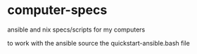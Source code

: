 # computer-specs

ansible and nix specs/scripts for my computers


to work with the ansible source the quickstart-ansible.bash file
